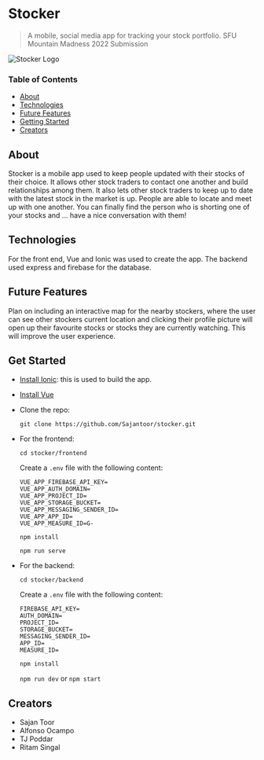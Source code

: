 # Stocker
> A mobile, social media app for tracking your stock portfolio. SFU Mountain Madness 2022 Submission

![Stocker Logo](../main/frontend/public/assets/stocker.png)

### Table of Contents
* [About](#about)
* [Technologies](#technologies)
* [Future Features](#future-features)
* [Getting Started](#getting-started)
* [Creators](#creators)

## About
Stocker is a mobile app used to keep people updated with their stocks of their choice. It allows other stock traders to contact one another and build relationships among them. It also lets other stock traders to keep up to date with the latest stock in the market is up. People are able to locate and meet up with one another. You can finally find the person who is shorting one of your stocks and ... have a nice conversation with them!

## Technologies
For the front end, Vue and Ionic was used to create the app. 
The backend used express and firebase for the database. 

## Future Features
Plan on including an interactive map for the nearby stockers, where the user can see other stockers current location and clicking their profile picture will open up their favourite stocks or stocks they are currently watching. This will improve the user experience.

## Get Started
* [Install Ionic](https://ionicframework.com/docs/intro/cli): this is used to build the app. 
* [Install Vue](https://vuejs.org/guide/quick-start.html)

* Clone the repo:

    `git clone https://github.com/Sajantoor/stocker.git`

 * For the frontend: 

    `cd stocker/frontend`

    Create a `.env` file with the following content:
    ```
    VUE_APP_FIREBASE_API_KEY=
    VUE_APP_AUTH_DOMAIN=
    VUE_APP_PROJECT_ID=
    VUE_APP_STORAGE_BUCKET=
    VUE_APP_MESSAGING_SENDER_ID=
    VUE_APP_APP_ID=
    VUE_APP_MEASURE_ID=G-
    ```

    `npm install`

    `npm run serve`


* For the backend:

    `cd stocker/backend`

    Create a `.env` file with the following content:

    ```
    FIREBASE_API_KEY=
    AUTH_DOMAIN=
    PROJECT_ID=
    STORAGE_BUCKET=
    MESSAGING_SENDER_ID=
    APP_ID=
    MEASURE_ID=
    ```

    `npm install`

    `npm run dev` or `npm start`


## Creators
* Sajan Toor
* Alfonso Ocampo
* TJ Poddar
* Ritam Singal
